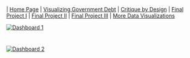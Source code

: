 | [Home Page](https://mcorliss7239.github.io/corliss-dataviz-portfolio/) | [Visualizing Government Debt](visualizing-government-debt) | [Critique by Design](critique-by-design) | [Final Project I](final-project-part-one) | [Final Project II](final-project-part-two) | [Final Project III](final-project-part-three) | [More Data Visualizations](More-Data-Visualizations)

<html lang="en">
<head>
  <meta charset="UTF-8">
  <title>Visualizing Government Debt</title>
</head>
<body>
  
  <!-- First Dashboard -->
  <div class='tableauPlaceholder' id='viz1757284170399' style='position: relative; margin-bottom:40px;'>
    <noscript>
      <a href='#'>
        <img alt='Dashboard 1' src='https://public.tableau.com/static/images/Ta/Tableauwork_17572840558060/Dashboard1/1_rss.png' style='border: none' />
      </a>
    </noscript>
    <object class='tableauViz' style='display:none;'>
      <param name='host_url' value='https%3A%2F%2Fpublic.tableau.com%2F' />
      <param name='embed_code_version' value='3' />
      <param name='site_root' value='' />
      <param name='name' value='Tableauwork_17572840558060/Dashboard1' />
      <param name='tabs' value='no' />
      <param name='toolbar' value='yes' />
      <param name='static_image' value='https://public.tableau.com/static/images/Ta/Tableauwork_17572840558060/Dashboard1/1.png' />
      <param name='animate_transition' value='yes' />
      <param name='display_static_image' value='yes' />
      <param name='display_spinner' value='yes' />
      <param name='display_overlay' value='yes' />
      <param name='display_count' value='yes' />
      <param name='language' value='en-US' />
      <param name='filter' value='publish=yes' />
    </object>
  </div>

  <!-- Second Dashboard -->
  <div class='tableauPlaceholder' id='viz1757424597519' style='position: relative'>
    <noscript>
      <a href='#'>
        <img alt='Dashboard 2' src='https://public.tableau.com/static/images/De/Debt-to-GDPTrends/Dashboard1/1_rss.png' style='border: none' />
      </a>
    </noscript>
    <object class='tableauViz' style='display:none;'>
      <param name='host_url' value='https%3A%2F%2Fpublic.tableau.com%2F' />
      <param name='embed_code_version' value='3' />
      <param name='site_root' value='' />
      <param name='name' value='Debt-to-GDPTrends/Dashboard1' />
      <param name='tabs' value='no' />
      <param name='toolbar' value='yes' />
      <param name='static_image' value='https://public.tableau.com/static/images/De/Debt-to-GDPTrends/Dashboard1/1.png' />
      <param name='animate_transition' value='yes' />
      <param name='display_static_image' value='yes' />
      <param name='display_spinner' value='yes' />
      <param name='display_overlay' value='yes' />
      <param name='display_count' value='yes' />
      <param name='language' value='en-US' />
      <param name='filter' value='publish=yes' />
    </object>
  </div>

  <!-- Load and size both dashboards -->
  <script type='text/javascript'>
    function initViz(divId, widthLarge, heightLarge, heightSmall) {
      var divElement = document.getElementById(divId);
      var vizElement = divElement.getElementsByTagName('object')[0];
      if (divElement.offsetWidth > 800) {
        vizElement.style.width = widthLarge;
        vizElement.style.height = heightLarge;
      } else if (divElement.offsetWidth > 500) {
        vizElement.style.width = widthLarge;
        vizElement.style.height = heightLarge;
      } else {
        vizElement.style.width = '100%';
        vizElement.style.height = heightSmall;
      }
      var scriptElement = document.createElement('script');
      scriptElement.src = 'https://public.tableau.com/javascripts/api/viz_v1.js';
      vizElement.parentNode.insertBefore(scriptElement, vizElement);
    }

    // Initialize both dashboards
    initViz('viz1757284170399', '1000px', '827px', '727px');
    initViz('viz1757424597519', '1000px', '827px', '727px');
  </script>

</body>
</html>
